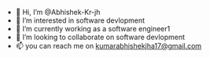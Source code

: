 - 👋 Hi, I’m @Abhishek-Kr-jh
- 👀 I’m interested in software devlopment 
- 🌱 I’m currently working as a software engineer1 
- 💞️ I’m looking to collaborate on software devlopment 
- 📫 you can reach me on kumarabhishekjha17@gmail.com

<!---
Abhishek-Kr-jh/Abhishek-Kr-jh is a ✨ special ✨ repository because its `README.md` (this file) appears on your GitHub profile.
You can click the Preview link to take a look at your changes.
--->
